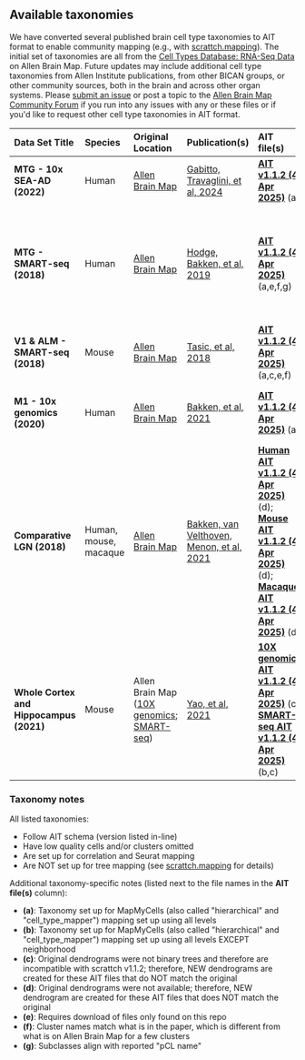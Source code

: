 ## Available taxonomies

We have converted several published brain cell type taxonomies to AIT format to enable community mapping (e.g., with [scrattch.mapping](https://github.com/AllenInstitute/scrattch.mapping)). The initial set of taxonomies are all from the [Cell Types Database: RNA-Seq Data](https://portal.brain-map.org/atlases-and-data/rnaseq) on Allen Brain Map.  Future updates may include additional cell type taxonomies from Allen Institute publications, from other BICAN groups, or other community sources, both in the brain and across other organ systems.  Please [submit an issue](https://github.com/AllenInstitute/AllenInstituteTaxonomy/issues) or post a topic to the [Allen Brain Map Community Forum](https://community.brain-map.org/) if you run into any issues with any or these files or if you'd like to request other cell type taxonomies in AIT format.

| Data Set Title | Species | Original Location | Publication(s) | AIT file(s) | Supporting file(s)|
|:-----|:------|:------|:------|:----|:----|
| **MTG - 10x SEA-AD (2022)**  | Human |  [Allen Brain Map](https://portal.brain-map.org/atlases-and-data/rnaseq/human-mtg-10x_sea-ad)  |  [Gabitto, Travaglini, et al, 2024](https://www.nature.com/articles/s41593-024-01774-5) | **[AIT v1.1.2 (4 Apr 2025)](https://allen-cell-type-taxonomies.s3.us-west-2.amazonaws.com/Human_MTG_SEAAD_04042025.h5ad)** (a)  | [Conversion script](https://raw.githubusercontent.com/AllenInstitute/AllenInstituteTaxonomy/main/conversion_scripts/AIT_script_MTG_SEAAD_04042025.r)  |
| **MTG - SMART-seq (2018)**   | Human |  [Allen Brain Map](https://portal.brain-map.org/atlases-and-data/rnaseq/human-mtg-smart-seq)  |  [Hodge, Bakken, et al, 2019](https://www.nature.com/articles/s41586-019-1506-7) | **[AIT v1.1.2 (4 Apr 2025)](https://allen-cell-type-taxonomies.s3.us-west-2.amazonaws.com/Human_MTG_SMART_seq_04042025.h5ad)** (a,e,f,g)  | [Conversion script](https://raw.githubusercontent.com/AllenInstitute/AllenInstituteTaxonomy/main/conversion_scripts/AIT_script_MTG_SMART_seq_04042025.r);<br> [Dendrogram](https://github.com/AllenInstitute/AllenInstituteTaxonomy/raw/refs/heads/main/conversion_data/Human_MTG_SMART_seq_04042025_dend.RData);<br> [TSNE coordinates](https://github.com/AllenInstitute/AllenInstituteTaxonomy/raw/refs/heads/main/conversion_data/Human_MTG_SMART_seq_04042025_tsne.csv);<br> [Cluster information](https://github.com/AllenInstitute/AllenInstituteTaxonomy/raw/refs/heads/main/conversion_data/Human_MTG_SMART_seq_04042025_cluster_info.csv);<br> [Cell by **isoform** matrix](https://allen-cell-type-taxonomies.s3.us-west-2.amazonaws.com/Hodge2019_isoforms.h5ad)  |
| **V1 & ALM - SMART-seq (2018)**  | Mouse |  [Allen Brain Map](https://portal.brain-map.org/atlases-and-data/rnaseq/mouse-v1-and-alm-smart-seq)    |  [Tasic, et al, 2018](https://www.nature.com/articles/s41586-018-0654-5) | **[AIT v1.1.2 (4 Apr 2025)](https://allen-cell-type-taxonomies.s3.us-west-2.amazonaws.com/Mouse_VISp_ALM_SMART_seq_04042025.h5ad)** (a,c,e,f)  | [Conversion script](https://raw.githubusercontent.com/AllenInstitute/AllenInstituteTaxonomy/main/conversion_scripts/AIT_script_Mouse_VISp_ALM_SMART_seq_04042025.r);<br> [Dendrogram](https://github.com/AllenInstitute/AllenInstituteTaxonomy/raw/refs/heads/main/conversion_data/Mouse_VISp_ALM_SMART_seq_04042025_dend.RData);<br> [TSNE coordinates](https://github.com/AllenInstitute/AllenInstituteTaxonomy/raw/refs/heads/main/conversion_data/Mouse_VISp_ALM_SMART_seq_04042025_tsne.feather)  |
| **M1 - 10x genomics (2020)**  | Human |  [Allen Brain Map](https://portal.brain-map.org/atlases-and-data/rnaseq/human-m1-10x)    |  [Bakken, et al, 2021](https://www.nature.com/articles/s41586-021-03465-8) | **[AIT v1.1.2 (4 Apr 2025)](https://allen-cell-type-taxonomies.s3.us-west-2.amazonaws.com/Human_M1_10X_seq_04042025.h5ad)** (a)  | [Conversion script](https://raw.githubusercontent.com/AllenInstitute/AllenInstituteTaxonomy/main/conversion_scripts/AIT_script_Human_M1_10X_seq_04042025.r);<br> [Cell Type Knowledge Explorer](https://knowledge.brain-map.org/celltypes/CCN201912131)  |
| **Comparative LGN (2018)**  | Human, mouse, macaque |  [Allen Brain Map](https://portal.brain-map.org/atlases-and-data/rnaseq/comparative-lgn)    |  [Bakken, van Velthoven, Menon, et al, 2021](https://elifesciences.org/articles/64875) | **[Human AIT v1.1.2 (4 Apr 2025)](https://allen-cell-type-taxonomies.s3.us-west-2.amazonaws.com/Human_LGN_SMART_seq_04042025.h5ad)** (d); <br> **[Mouse AIT v1.1.2 (4 Apr 2025)](https://allen-cell-type-taxonomies.s3.us-west-2.amazonaws.com/Mouse_LGN_SMART_seq_04042025.h5ad)** (d); <br> **[Macaque AIT v1.1.2 (4 Apr 2025)](https://allen-cell-type-taxonomies.s3.us-west-2.amazonaws.com/Macaque_LGN_SMART_seq_04042025.h5ad)** (d)  | [Human conversion script](https://raw.githubusercontent.com/AllenInstitute/AllenInstituteTaxonomy/main/conversion_scripts/AIT_script_Human_LGN_SMART_seq_04042025.r);<br> [Mouse conversion script](https://raw.githubusercontent.com/AllenInstitute/AllenInstituteTaxonomy/main/conversion_scripts/AIT_script_Mouse_LGN_SMART_seq_04042025.r);<br> [Macaque conversion script](https://raw.githubusercontent.com/AllenInstitute/AllenInstituteTaxonomy/main/conversion_scripts/AIT_script_Macaque_LGN_SMART_seq_04042025.r)   |
| **Whole Cortex and Hippocampus (2021)**  | Mouse |  Allen Brain Map<br>([10X genomics](https://portal.brain-map.org/atlases-and-data/rnaseq/mouse-whole-cortex-and-hippocampus-10x); [SMART-seq](https://portal.brain-map.org/atlases-and-data/rnaseq/mouse-whole-cortex-and-hippocampus-smart-seq))    |  [Yao, et al, 2021](https://www.sciencedirect.com/science/article/pii/S0092867421005018) | **[10X genomics AIT v1.1.2 (4 Apr 2025)](https://allen-cell-type-taxonomies.s3.us-west-2.amazonaws.com/Mouse_cortex_hippocampus_10X_seq_04042025.h5ad)** (c) <br> **[SMART-seq AIT v1.1.2 (4 Apr 2025)](https://allen-cell-type-taxonomies.s3.us-west-2.amazonaws.com/Mouse_cortex_hippocampus_SMART_seq_04042025.h5ad)** (b,c)  | [10x genomics conversion script](https://raw.githubusercontent.com/AllenInstitute/AllenInstituteTaxonomy/main/conversion_scripts/AIT_script_Mouse_cortex_hippocampus_10X_seq_04042025.r);<br> [SMART-seq conversion script](https://raw.githubusercontent.com/AllenInstitute/AllenInstituteTaxonomy/main/conversion_scripts/AIT_script_Mouse_cortex_hippocampus_SMART_seq_04042025.r)   |

### Taxonomy notes

All listed taxonomies:

* Follow AIT schema (version listed in-line)
* Have low quality cells and/or clusters omitted
* Are set up for correlation and Seurat mapping
* Are NOT set up for tree mapping (see [scrattch.mapping](https://github.com/AllenInstitute/scrattch.mapping) for details)


Additional taxonomy-specific notes (listed next to the file names in the **AIT file(s)** column):

* **(a)**: Taxonomy set up for MapMyCells (also called "hierarchical" and "cell_type_mapper") mapping set up using all levels<br>
* **(b)**: Taxonomy set up for MapMyCells (also called "hierarchical" and "cell_type_mapper") mapping set up using all levels EXCEPT neighborhood<br>
* **(c)**: Original dendrograms were not binary trees and therefore are incompatible with scrattch v1.1.2; therefore, NEW dendrograms are created for these AIT files that do NOT match the original<br>
* **(d)**: Original dendrograms were not available; therefore, NEW dendrogram are created for these AIT files that does NOT match the original<br>
* **(e)**: Requires download of files only found on this repo<br>
* **(f)**: Cluster names match what is in the paper, which is different from what is on Allen Brain Map for a few clusters<br>
* **(g)**: Subclasses align with reported "pCL name"<br>

